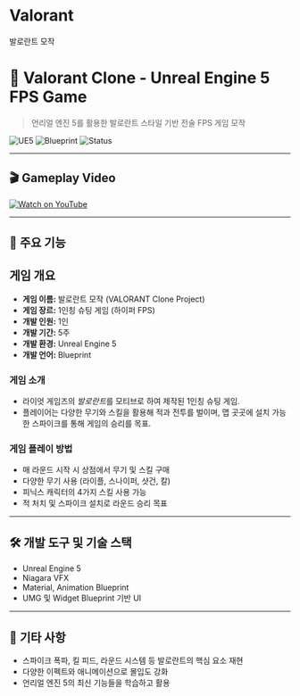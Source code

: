# Valorant
발로란트 모작

# 🎯 Valorant Clone - Unreal Engine 5 FPS Game

> 언리얼 엔진 5를 활용한 발로란트 스타일 기반 전술 FPS 게임 모작

![UE5](https://img.shields.io/badge/Engine-Unreal%20Engine%205-blue)
![Blueprint](https://img.shields.io/badge/Blueprints-Used-blueviolet)
![Status](https://img.shields.io/badge/Status-In%20Development-yellow)

---

## 🎬 Gameplay Video

[![Watch on YouTube](https://img.youtube.com/vi/MjgerqvsXCM/0.jpg)](https://www.youtube.com/watch?v=MjgerqvsXCM)


---

## 🧠 주요 기능

## 게임 개요

- **게임 이름:** 발로란트 모작 (VALORANT Clone Project)
- **게임 장르:** 1인칭 슈팅 게임 (하이퍼 FPS)
- **개발 인원:** 1인
- **개발 기간:** 5주
- **개발 환경:** Unreal Engine 5
- **개발 언어:** Blueprint

### 게임 소개

- 라이엇 게임즈의 *발로란트*를 모티브로 하여 제작된 1인칭 슈팅 게임.
- 플레이어는 다양한 무기와 스킬을 활용해 적과 전투를 벌이며, 맵 곳곳에 설치 가능한 스파이크를 통해 게임의 승리를 목표.

### 게임 플레이 방법

- 매 라운드 시작 시 상점에서 무기 및 스킬 구매
- 다양한 무기 사용 (라이플, 스나이퍼, 샷건, 칼)
- 피닉스 캐릭터의 4가지 스킬 사용 가능
- 적 처치 및 스파이크 설치로 라운드 승리 목표
---

## 🛠 개발 도구 및 기술 스택

- Unreal Engine 5 
- Niagara VFX
- Material, Animation Blueprint
- UMG 및 Widget Blueprint 기반 UI
---
## 📌 기타 사항

- 스파이크 폭파, 킬 피드, 라운드 시스템 등 발로란트의 핵심 요소 재현
- 다양한 이펙트와 애니메이션으로 몰입도 강화
- 언리얼 엔진 5의 최신 기능들을 학습하고 활용

